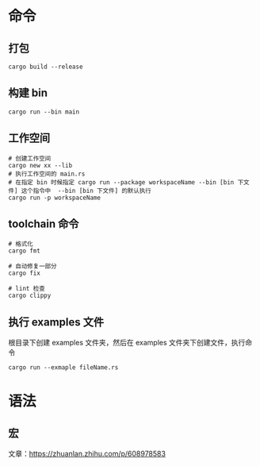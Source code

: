 # 命令

## 打包

```shell
cargo build --release
```
## 构建 bin

```shell
cargo run --bin main
```

## 工作空间
```shell
# 创建工作空间
cargo new xx --lib
# 执行工作空间的 main.rs 
# 在指定 bin 时候指定 cargo run --package workspaceName --bin [bin 下文件] 这个指令中  --bin [bin 下文件] 的默认执行
cargo run -p workspaceName
```

## toolchain 命令

```shell
# 格式化
cargo fmt

# 自动修复一部分
cargo fix

# lint 检查
cargo clippy
```

## 执行 examples 文件
根目录下创建 examples 文件夹，然后在 examples 文件夹下创建文件，执行命令
```shell
cargo run --exmaple fileName.rs
```

# 语法

## 宏
文章：https://zhuanlan.zhihu.com/p/608978583
